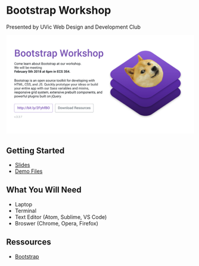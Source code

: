 # Bootstrap Workshop

Presented by UVic Web Design and Development Club

![Bootstrap Workshop](./img/BootstrapWorkshop.png)

## Getting Started

* [Slides]()
* [Demo Files](./demo)

## What You Will Need

* Laptop
* Terminal
* Text Editor (Atom, Sublime, VS Code)
* Broswer (Chrome, Opera, Firefox)

## Ressources

* [Bootstrap](https://getbootstrap.com)
